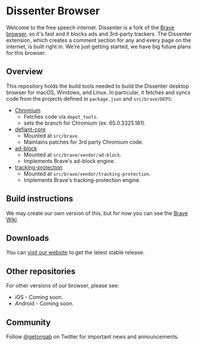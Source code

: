 # Dissenter Browser

Welcome to the free speech internet.  Dissenter is a fork of the [Brave browser](https://github.com/brave/brave-browser), so it's fast and it blocks ads and 3rd-party trackers.  The Dissenter extension, which creates a comment section for any and every page on the internet, is built right in.  We're just getting started, we have big future plans for this browser.

## Overview 

This repository holds the build tools needed to build the Dissenter desktop browser for macOS, Windows, and Linux.  In particular, it fetches and syncs code from the projects defined in `package.json` and `src/brave/DEPS`:

  - [Chromium](https://chromium.googlesource.com/chromium/src.git)
    - Fetches code via `depot_tools`.
    - sets the branch for Chromium (ex: 65.0.3325.181).
  - [defiant-core](https://github.com/gab-ai-inc/defiant-core)
    - Mounted at `src/brave`.
    - Maintains patches for 3rd party Chromium code.
  - [ad-block](https://github.com/brave/ad-block)
    - Mounted at `src/brave/vendor/ad-block`.
    - Implements Brave's ad-block engine.
  - [tracking-protection](https://github.com/brave/tracking-protection)
    - Mounted at `src/brave/vendor/tracking-protection`.
    - Implements Brave's tracking-protection engine.
    
## Build instructions

We may create our own version of this, but for now you can see the [Brave Wiki](https://github.com/brave/brave-browser/wiki).

## Downloads

You can [visit our website](https://dissenter.com/) to get the latest stable release.

## Other repositories

For other versions of our browser, please see:

* iOS - Coming soon.
* Android - Coming soon.

## Community

Follow [@getongab](https://twitter.com/getongab) on Twitter for important news and announcements.

